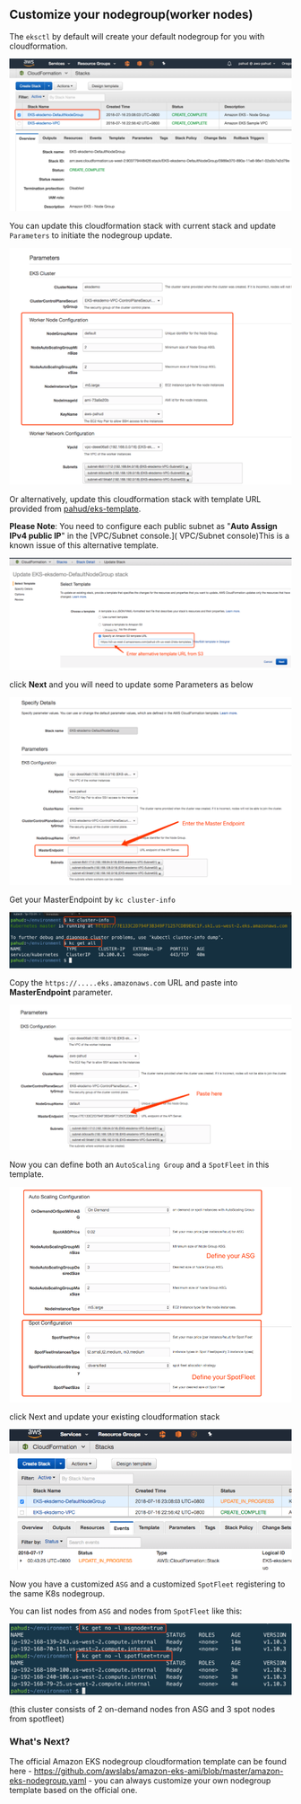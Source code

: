 ## Customize your nodegroup(worker nodes)

The `eksctl` by default will create your default nodegroup for you with cloudformation.

![0-c9-0](../images/01-01.png)



You can update this cloudformation stack with current stack and update `Parameters` to initiate the nodegroup update.

![0-c9-0](../images/01-02.png)



Or alternatively, update this cloudformation stack with template URL provided from [pahud/eks-template](https://github.com/pahud/eks-template).

**Please Note**: You need to configure each public subnet as "**Auto Assign IPv4 public IP**" in the [VPC/Subnet console.]( VPC/Subnet console)This is a known issue of this alternative template.

![0-c9-0](../images/01-03.png)



click **Next** and you will need to update some Parameters as below

![0-c9-0](../images/01-04.png)



Get your MasterEndpoint by  `kc cluster-info`

![0-c9-0](../images/00-c9-11.png)

Copy the `https://.....eks.amazonaws.com` URL and paste into **MasterEndpoint** parameter.

![0-c9-0](../images/01-05.png)



Now you can define both an `AutoScaling Group` and a `SpotFleet` in this template.



![0-c9-0](../images/01-06.png)



click Next and update your existing cloudformation stack

![0-c9-0](../images/01-07.png)



Now you have a customized `ASG` and a customized `SpotFleet` registering to the same K8s nodegroup.

You can list nodes from `ASG` and nodes from `SpotFleet` like this:

![0-c9-0](../images/01-08.png)

(this cluster consists of 2 on-demand nodes fron ASG and 3 spot nodes from spotfleet)

### What's Next?

The official Amazon EKS nodegroup cloudformation template can be found here - https://github.com/awslabs/amazon-eks-ami/blob/master/amazon-eks-nodegroup.yaml  - you can always customize your own nodegroup template based on the official one.